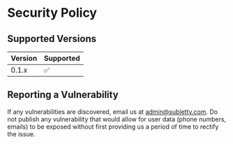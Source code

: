 # Security Policy

## Supported Versions


| Version | Supported          |
| ------- | ------------------ |
| 0.1.x   | :white_check_mark: |


## Reporting a Vulnerability

If any vulnerabilities are discovered, email us at admin@subletty.com. 
Do not publish any vulnerability that would allow for user data (phone numbers, emails) to be exposed without first providing us a period of time to rectify the issue.
